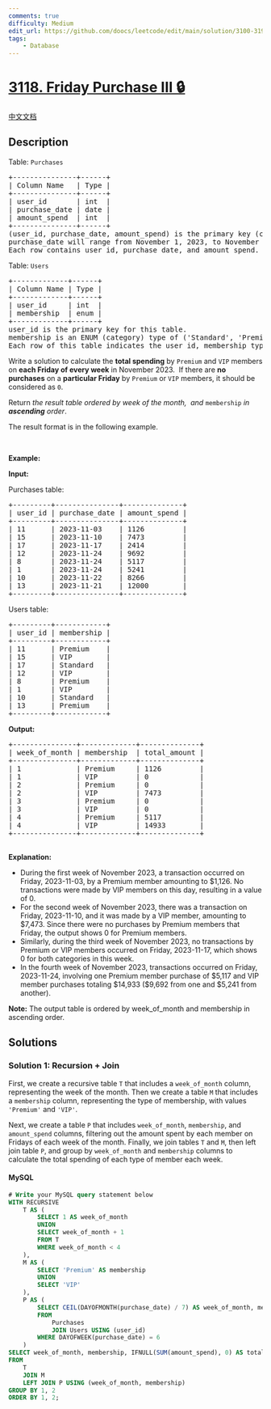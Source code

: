 ```yaml
---
comments: true
difficulty: Medium
edit_url: https://github.com/doocs/leetcode/edit/main/solution/3100-3199/3118.Friday%20Purchase%20III/README_EN.md
tags:
    - Database
---
```


<!-- problem:start -->

# [3118. Friday Purchase III 🔒](https://leetcode.com/problems/friday-purchase-iii)

[中文文档](/solution/3100-3199/3118.Friday%20Purchase%20III/README.md)

## Description

<!-- description:start -->

<p>Table: <code>Purchases</code></p>

<pre>
+---------------+------+
| Column Name   | Type |
+---------------+------+
| user_id       | int  |
| purchase_date | date |
| amount_spend  | int  |
+---------------+------+
(user_id, purchase_date, amount_spend) is the primary key (combination of columns with unique values) for this table.
purchase_date will range from November 1, 2023, to November 30, 2023, inclusive of both dates.
Each row contains user_id, purchase_date, and amount_spend.
</pre>

<p>Table: <code>Users</code></p>

<pre>
+-------------+------+
| Column Name | Type |
+-------------+------+
| user_id     | int  |
| membership  | enum |
+-------------+------+
user_id is the primary key for this table.
membership is an ENUM (category) type of (&#39;Standard&#39;, &#39;Premium&#39;, &#39;VIP&#39;).
Each row of this table indicates the user_id, membership type.
</pre>

<p>Write a solution to calculate the <strong>total spending</strong> by <code>Premium</code>&nbsp;and <code>VIP</code> members on <strong>each Friday of every week</strong> in November 2023.&nbsp; If there are <strong>no purchases</strong> on a <strong>particular Friday</strong> by <code>Premium</code> or <code>VIP</code> members, it should be considered as <code>0</code>.</p>

<p>Return <em>the result table</em>&nbsp;<em>ordered by week of the month,&nbsp; and </em><code>membership</code><em> in <strong>ascending</strong> order</em>.</p>

<p>The result format is in the following example.</p>

<p>&nbsp;</p>
<p><strong class="example">Example:</strong></p>

<div class="example-block">
<p><strong>Input:</strong></p>

<p>Purchases table:</p>

<pre class="example-io">
+---------+---------------+--------------+
| user_id | purchase_date | amount_spend |
+---------+---------------+--------------+
| 11      | 2023-11-03    | 1126         |
| 15      | 2023-11-10    | 7473         |
| 17      | 2023-11-17    | 2414         |
| 12      | 2023-11-24    | 9692         |
| 8       | 2023-11-24    | 5117         |
| 1       | 2023-11-24    | 5241         |
| 10      | 2023-11-22    | 8266         |
| 13      | 2023-11-21    | 12000        |
+---------+---------------+--------------+
</pre>

<p>Users table:</p>

<pre class="example-io">
+---------+------------+
| user_id | membership |
+---------+------------+
| 11      | Premium    |
| 15      | VIP        |
| 17      | Standard   |
| 12      | VIP        |
| 8       | Premium    |
| 1       | VIP        |
| 10      | Standard   |
| 13      | Premium    |
+---------+------------+
</pre>

<p><strong>Output:</strong></p>

<pre class="example-io">
+---------------+-------------+--------------+
| week_of_month | membership  | total_amount |
+---------------+-------------+--------------+
| 1             | Premium     | 1126         |
| 1             | VIP         | 0            |
| 2             | Premium     | 0            |
| 2             | VIP         | 7473         |
| 3             | Premium     | 0            |
| 3             | VIP         | 0            |
| 4             | Premium     | 5117         |
| 4             | VIP         | 14933        |
+---------------+-------------+--------------+
        </pre>

<p><strong>Explanation:</strong></p>

<ul>
	<li>During the first week of November 2023, a transaction occurred on Friday, 2023-11-03, by a Premium member amounting to $1,126. No transactions were made by VIP members on this day, resulting in a value of 0.</li>
	<li>For the second week of November 2023, there was a transaction on Friday, 2023-11-10, and it was made by a VIP member, amounting to $7,473. Since there were no purchases by Premium members that Friday, the output shows 0 for Premium members.</li>
	<li>Similarly, during the third week of November 2023, no transactions by Premium or VIP members occurred on Friday, 2023-11-17, which shows 0 for both categories in this week.</li>
	<li>In the fourth week of November 2023, transactions occurred on Friday, 2023-11-24, involving one Premium member purchase of $5,117 and VIP member purchases totaling $14,933 ($9,692 from one and $5,241 from another).</li>
</ul>

<p><strong>Note:</strong> The output table is ordered by week_of_month and membership in ascending order.</p>
</div>

<!-- description:end -->

## Solutions

<!-- solution:start -->

### Solution 1: Recursion + Join

First, we create a recursive table `T` that includes a `week_of_month` column, representing the week of the month. Then we create a table `M` that includes a `membership` column, representing the type of membership, with values `'Premium'` and `'VIP'`.

Next, we create a table `P` that includes `week_of_month`, `membership`, and `amount_spend` columns, filtering out the amount spent by each member on Fridays of each week of the month. Finally, we join tables `T` and `M`, then left join table `P`, and group by `week_of_month` and `membership` columns to calculate the total spending of each type of member each week.

<!-- tabs:start -->

#### MySQL

```sql
# Write your MySQL query statement below
WITH RECURSIVE
    T AS (
        SELECT 1 AS week_of_month
        UNION
        SELECT week_of_month + 1
        FROM T
        WHERE week_of_month < 4
    ),
    M AS (
        SELECT 'Premium' AS membership
        UNION
        SELECT 'VIP'
    ),
    P AS (
        SELECT CEIL(DAYOFMONTH(purchase_date) / 7) AS week_of_month, membership, amount_spend
        FROM
            Purchases
            JOIN Users USING (user_id)
        WHERE DAYOFWEEK(purchase_date) = 6
    )
SELECT week_of_month, membership, IFNULL(SUM(amount_spend), 0) AS total_amount
FROM
    T
    JOIN M
    LEFT JOIN P USING (week_of_month, membership)
GROUP BY 1, 2
ORDER BY 1, 2;
```

<!-- tabs:end -->

<!-- solution:end -->

<!-- problem:end -->
